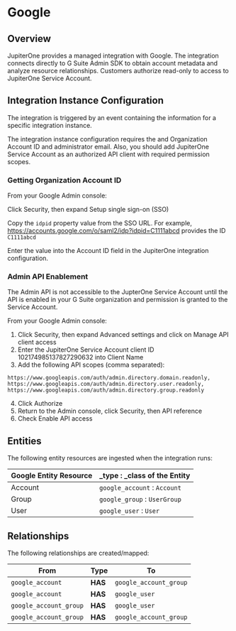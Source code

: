 # Google

## Overview

JupiterOne provides a managed integration with Google. The integration connects
directly to G Suite Admin SDK to obtain account metadata and analyze resource
relationships. Customers authorize read-only to access to JupiterOne Service Account.

## Integration Instance Configuration

The integration is triggered by an event containing the information for a specific integration instance.

The integration instance configuration requires the and Organization Account ID and administrator email. Also, you should add JupiterOne Service Account as an authorized API client with required permission scopes.

### Getting Organization Account ID

From your Google Admin console:

Click Security, then expand Setup single sign-on (SSO)

Copy the `idpid` property value from the SSO URL. For example, https://accounts.google.com/o/saml2/idp?idpid=C1111abcd provides the ID `C1111abcd`

Enter the value into the Account ID field in the JupiterOne integration configuration.

### Admin API Enablement

The Admin API is not accessible to the JupterOne Service Account until the API is enabled in your G Suite organization and permission is granted to the Service Account.

From your Google Admin console:

1. Click Security, then expand Advanced settings and click on Manage API client access
2. Enter the JupiterOne Service Account client ID 102174985137827290632 into Client Name
3. Add the following API scopes (comma separated):

```text
https://www.googleapis.com/auth/admin.directory.domain.readonly, https://www.googleapis.com/auth/admin.directory.user.readonly, https://www.googleapis.com/auth/admin.directory.group.readonly
```

4. Click Authorize
5. Return to the Admin console, click Security, then API reference
6. Check Enable API access

## Entities

The following entity resources are ingested when the integration runs:

| Google Entity Resource | \_type : \_class of the Entity |
| ---------------------- | ------------------------------ |
| Account                | `google_account` : `Account`   |
| Group                  | `google_group` : `UserGroup`   |
| User                   | `google_user` : `User`         |

## Relationships

The following relationships are created/mapped:

| From                   | Type    | To                     |
| ---------------------- | ------- | ---------------------- |
| `google_account`       | **HAS** | `google_account_group` |
| `google_account`       | **HAS** | `google_user`          |
| `google_account_group` | **HAS** | `google_user`          |
| `google_account_group` | **HAS** | `google_account_group` |

[1]: https://developer.okta.com/docs/api/getting_started/getting_a_token

